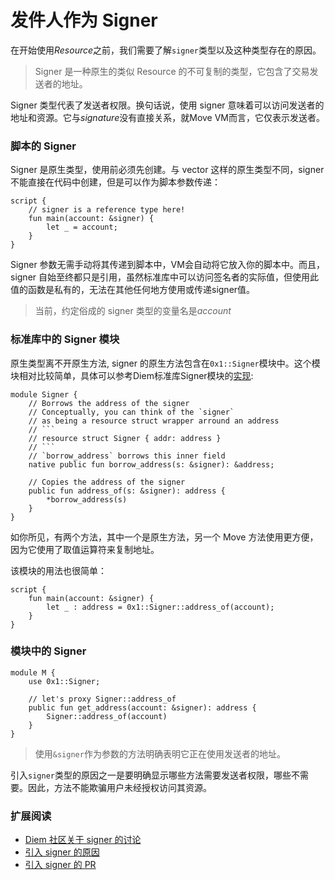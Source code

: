 # 发件人作为 Signer

在开始使用*Resource*之前，我们需要了解`signer`类型以及这种类型存在的原因。

> Signer 是一种原生的类似 Resource 的不可复制的类型，它包含了交易发送者的地址。

Signer 类型代表了发送者权限。换句话说，使用 signer 意味着可以访问发送者的地址和资源。它与*signature*没有直接关系，就Move VM而言，它仅表示发送者。


### 脚本的 Signer

Signer 是原生类型，使用前必须先创建。与 vector 这样的原生类型不同，signer 不能直接在代码中创建，但是可以作为脚本参数传递：

```Move
script {
    // signer is a reference type here!
    fun main(account: &signer) {
        let _ = account;
    }
}
```

Signer 参数无需手动将其传递到脚本中，VM会自动将它放入你的脚本中。而且，signer 自始至终都只是引用，虽然标准库中可以访问签名者的实际值，但使用此值的函数是私有的，无法在其他任何地方使用或传递signer值。

> 当前，约定俗成的 signer 类型的变量名是*account*

### 标准库中的 Signer 模块

原生类型离不开原生方法, signer 的原生方法包含在`0x1::Signer`模块中。这个模块相对比较简单，具体可以参考Diem标准库Signer模块的[实现](https://github.com/diem/diem/blob/master/language/stdlib/modules/Signer.move):

```Move
module Signer {
    // Borrows the address of the signer
    // Conceptually, you can think of the `signer`
    // as being a resource struct wrapper arround an address
    // ```
    // resource struct Signer { addr: address }
    // ```
    // `borrow_address` borrows this inner field
    native public fun borrow_address(s: &signer): &address;

    // Copies the address of the signer
    public fun address_of(s: &signer): address {
        *borrow_address(s)
    }
}
```

如你所见，有两个方法，其中一个是原生方法，另一个 Move 方法使用更方便，因为它使用了取值运算符来复制地址。

该模块的用法也很简单：


```Move
script {
    fun main(account: &signer) {
        let _ : address = 0x1::Signer::address_of(account);
    }
}
```

### 模块中的 Signer

```Move
module M {
    use 0x1::Signer;

    // let's proxy Signer::address_of
    public fun get_address(account: &signer): address {
        Signer::address_of(account)
    }
}
```

> 使用`&signer`作为参数的方法明确表明它正在使用发送者的地址。

引入`signer`类型的原因之一是要明确显示哪些方法需要发送者权限，哪些不需要。因此，方法不能欺骗用户未经授权访问其资源。


### 扩展阅读

- [Diem 社区关于 signer 的讨论](https://community.diem.com/t/signer-type-and-move-to/2894)
- [引入 signer 的原因](https://github.com/diem/diem/issues/3679)
- [引入 signer 的 PR](https://github.com/diem/diem/pull/3819)
